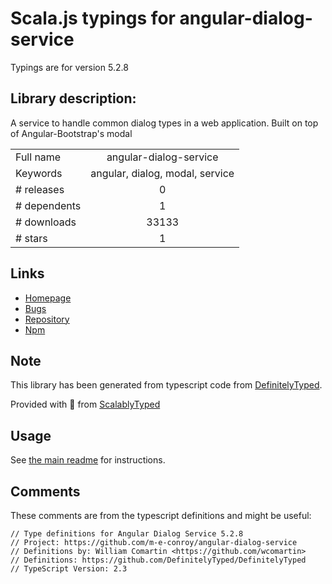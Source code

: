
# Scala.js typings for angular-dialog-service

Typings are for version 5.2.8

## Library description:
A service to handle common dialog types in a web application.  Built on top of Angular-Bootstrap's modal

|                    |                 |
| ------------------ | :-------------: |
| Full name          | angular-dialog-service |
| Keywords           | angular, dialog, modal, service |
| # releases         | 0 |
| # dependents       | 1 |
| # downloads        | 33133 |
| # stars            | 1 |

## Links
- [Homepage](https://github.com/m-e-conroy/angular-dialog-service#readme)
- [Bugs](https://github.com/m-e-conroy/angular-dialog-service/issues)
- [Repository](https://github.com/m-e-conroy/angular-dialog-service)
- [Npm](https://www.npmjs.com/package/angular-dialog-service)
    


## Note
This library has been generated from typescript code from [DefinitelyTyped](https://definitelytyped.org).

Provided with :purple_heart: from [ScalablyTyped](https://github.com/oyvindberg/ScalablyTyped)

## Usage
See [the main readme](../../readme.md) for instructions.

## Comments

These comments are from the typescript definitions and might be useful:
```
// Type definitions for Angular Dialog Service 5.2.8
// Project: https://github.com/m-e-conroy/angular-dialog-service
// Definitions by: William Comartin <https://github.com/wcomartin>
// Definitions: https://github.com/DefinitelyTyped/DefinitelyTyped
// TypeScript Version: 2.3

```

